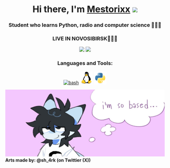 <h1 align="center">Hi there, I'm <a href="https://github.com/mestorixx" target="_blank">Mestorixx</a> <img src="https://github.com/blackcater/blackcater/raw/main/images/Hi.gif" height="32"/></h1>

<h3 align="center">Student who learns Python, radio and computer science 🤍💙💓</h3>

<h3 align="center">LIVE IN NOVOSIBIRSK💚💙🤍</h3>

<p align="center">
    <a href='https://www.vivaldi.com'><img src="https://img.shields.io/badge/Vivaldi-EF3939?style=for-the-badge&logo=Vivaldi&logoColor=white"></a>
    <a href='https://t.me/mestorixx'><img src='https://img.shields.io/badge/Telegram-2CA5E0?style=for-the-badge&logo=telegram&logoColor=white'></a>
    </p>

<h3 align="center">Languages and Tools:</h3>

<p align="center"> 
    <a href='https://www.gnu.org/software/bash/'><img src="https://www.vectorlogo.zone/logos/gnu_bash/gnu_bash-icon.svg" alt="bash" width="40" height="40"></a>
    <a href='https://www.linux.org/'><img src="https://raw.githubusercontent.com/devicons/devicon/master/icons/linux/linux-original.svg" alt="linux" width="40" height="40"></a>
    <a href='https://www.python.org'><img src="https://raw.githubusercontent.com/devicons/devicon/master/icons/python/python-original.svg" alt="python" width="40" height="40"></a>
    </p>

![wallpaper](https://github.com/Mestorixx/Mestorixx/blob/main/GX8JBy-WQAELdJD_1.jpeg)
**Arts made by: @sh_4rk (on Twittier (X))**



